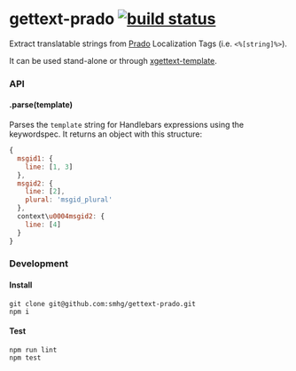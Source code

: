 # gettext-prado [![build status](https://secure.travis-ci.org/smhg/gettext-prado.png)](http://travis-ci.org/smhg/gettext-prado)

Extract translatable strings from [Prado](http://www.pradoframework.net) Localization Tags (i.e. `<%[string]%>`).

It can be used stand-alone or through [xgettext-template](https://github.com/gmarty/xgettext).

### API

#### .parse(template)
Parses the `template` string for Handlebars expressions using the keywordspec.
It returns an object with this structure:
```javascript
{
  msgid1: {
    line: [1, 3]
  },
  msgid2: {
    line: [2],
    plural: 'msgid_plural'
  },
  context\u0004msgid2: {
    line: [4]
  }
}
```

### Development

#### Install
```shell
git clone git@github.com:smhg/gettext-prado.git
npm i
```

#### Test
```shell
npm run lint
npm test
```

